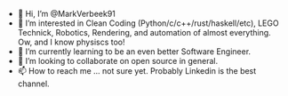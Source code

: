 - 👋 Hi, I’m @MarkVerbeek91
- 👀 I’m interested in Clean Coding (Python/c/c++/rust/haskell/etc), LEGO Technick, Robotics, Rendering, and automation of almost everything. Ow, and I know physiscs too! 
- 🌱 I’m currently learning to be an even better Software Engineer.
- 💞️ I’m looking to collaborate on open source in general. 
- 📫 How to reach me ... not sure yet. Probably Linkedin is the best channel. 

<!---
MarkVerbeek91/MarkVerbeek91 is a ✨ special ✨ repository because its `README.md` (this file) appears on your GitHub profile.
You can click the Preview link to take a look at your changes.
--->
